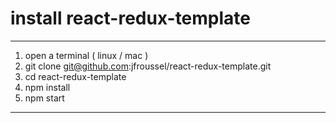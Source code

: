 # install react-redux-template
------------------------------

1. open a terminal ( linux / mac )
2. git clone git@github.com:jfroussel/react-redux-template.git
3. cd react-redux-template
4. npm install
5. npm start

------------------------------







